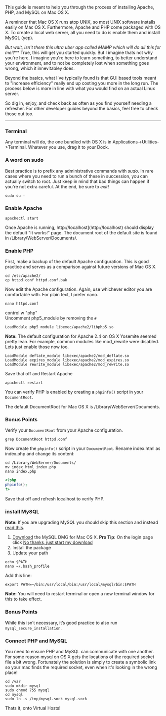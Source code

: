 This guide is meant to help you through the process of installing Apache, PHP, and MySQL on Mac OS X.  

A reminder that Mac OS X runs atop UNIX, so most UNIX software installs easily on Mac OS X. Furthermore, Apache and PHP come packaged with OS X. To create a local web server, all you need to do is enable them and install MySQL (yep).  

_But wait, isn't there this ultra uber app called MAMP which will do all this for me!?_** True, this will get you started quickly. But I imagine thats not why you're here. I imagine you're here to learn something, to better understand your environment, and to not be completely lost when something goes wrong, which it innevitabley does.  

Beyond the basics, what I've typically found is that GUI based tools meant to "increase efficiency" really end up costing you more in the long run. The process below is more in line with what you would find on an actual Linux server.

So dig in, enjoy, and check back as often as you find yourself needing a refresher.  For other developer guides beyond the basics, feel free to check those out too.  

---

### Terminal  

Any terminal will do, the one bundled with OS X is in Applications->Utilities->Terminal.  Whatever you use, drag it to your Dock.  

### A word on sudo  

Best practice is to prefix any administrative commands with *sudo*.  In rare cases where you need to run a bunch of these in succession, you can actually switch to root.  Just keep in mind that bad things can happen if you're not extra careful.  At the end, be sure to *exit*!  

```
sudo su -
```

### Enable Apache  

```
apachectl start
```

Once Apache is running, http://localhost](http://localhost) should display the default "It works!" page. The document root of the default site is found in /Library/WebServer/Documents/.

### Enable PHP  

First, make a backup of the default Apache configuration. This is good practice and serves as a comparison against future versions of Mac OS X.  

```
cd /etc/apache2/
cp httpd.conf httpd.conf.bak
```

Now edit the Apache configuration.  Again, use whichever editor you are comfortable with.  For plain text, I prefer nano.  

```
nano httpd.conf
```

control w "php"  
Uncomment php5_module by removing the `#`  

```
LoadModule php5_module libexec/apache2/libphp5.so
```  

**Note:** The default configuration for Apache 2.4 on OS X Yosemite seemed pretty lean. For example, common modules like mod_rewrite were disabled.  Lets just enable those now too.  

```
LoadModule deflate_module libexec/apache2/mod_deflate.so
LoadModule expires_module libexec/apache2/mod_expires.so
LoadModule rewrite_module libexec/apache2/mod_rewrite.so
```  

Save that off and Restart Apache  
```
apachectl restart
```

You can verify PHP is enabled by creating a `phpinfo()` script in your `DocumentRoot`.  

The default DocumentRoot for Mac OS X is /Library/WebServer/Documents.  

### Bonus Points

Verify your `DocumentRoot` from your Apache configuration.  

```
grep DocumentRoot httpd.conf
```

Now create the `phpinfo()` script in your `DocumentRoot`.  Rename index.html as index.php and change its content:

```
cd /Library/WebServer/Documents/
mv index.html index.php
nano index.php
```

```php
<?php
phpinfo();
?>
```

Save that off and refresh localhost to verify PHP.  

### install MySQL  

**Note:** If you are upgrading MySQL you should skip this section and instead [read this](http://coolestguidesontheplanet.com/upgrade-mysql-database-5-5-5-6-osx-10-8-mountan-lion/).  

1. [Download](http://dev.mysql.com/downloads/mysql/) the MySQL DMG for Mac OS X.  **Pro Tip:** On the login page click [No thanks, just start my download](http://dev.mysql.com/get/Downloads/MySQL-5.6/mysql-5.6.23-osx10.9-x86_64.dmg)  
2. Install the package
3. Update your path  

```
echo $PATH
nano ~/.bash_profile
```

Add this line:  

```
export PATH=~/bin:/usr/local/bin:/usr/local/mysql/bin:$PATH
```  

**Note:** You will need to restart terminal or open a new terminal window for this to take effect.  

### Bonus Points  

While this isn’t necessary, it’s good practice to also run `mysql_secure_installation`.  

### Connect PHP and MySQL  

You need to ensure PHP and MySQL can communicate with one another. For some reason mysql on OS X gets the locations of the required socket file a bit wrong.  Fortunately the solution is simply to create a symbolic link so your mac finds the required socket, even when it's looking in the wrong place!  

```
cd /var 
sudo mkdir mysql
sudo chmod 755 mysql
cd mysql
sudo ln -s /tmp/mysql.sock mysql.sock
```  

Thats it, onto Virtual Hosts!